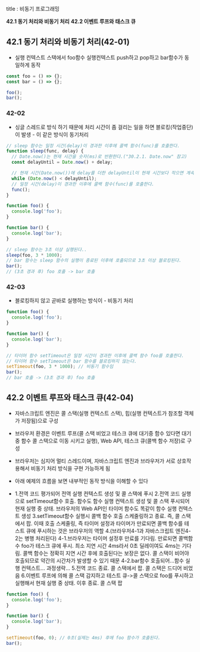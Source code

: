 title : 비동기 프로그래밍



**42.1 동기 처리와 비동기 처리**
**42.2 이벤트 루프와 태스크 큐**





## 42.1 동기 처리와 비동기 처리(42-01)

* 실행 컨텍스트 스택에서 foo함수 실행컨텍스트 push하고 pop하고 bar함수가 동일하게 동작

```javascript
const foo = () => {};
const bar = () => {};

foo();
bar();
```

### 42-02

* 싱글 스레드로 방식 하기 때문에 처리 시간이 좀 걸리는 일을 하면 블로킹(작업중단)이 발생 - 이 같은 방식이 동기처리

```javascript
// sleep 함수는 일정 시간(delay)이 경과한 이후에 콜백 함수(func)를 호출한다.
function sleep(func, delay) {
  // Date.now()는 현재 시간을 숫자(ms)로 반환한다.("30.2.1. Date.now" 참고)
  const delayUntil = Date.now() + delay;

  // 현재 시간(Date.now())에 delay를 더한 delayUntil이 현재 시간보다 작으면 계속 반복한다.
  while (Date.now() < delayUntil);
  // 일정 시간(delay)이 경과한 이후에 콜백 함수(func)를 호출한다.
  func();
}

function foo() {
  console.log('foo');
}

function bar() {
  console.log('bar');
}

// sleep 함수는 3초 이상 실행된다..
sleep(foo, 3 * 1000);
// bar 함수는 sleep 함수의 실행이 종료된 이후에 호출되므로 3초 이상 블로킹된다.
bar();
// (3초 경과 후) foo 호출 -> bar 호출
```

### 42-03

* 블로킹하지 않고 곧바로 실행하는 방식이 - 비동기 처리

```javascript
function foo() {
  console.log('foo');
}

function bar() {
  console.log('bar');
}

// 타이머 함수 setTimeout은 일정 시간이 경과한 이후에 콜백 함수 foo를 호출한다.
// 타이머 함수 setTimeout은 bar 함수를 블로킹하지 않는다.
setTimeout(foo, 3 * 1000); // 비동기 함수임
bar();
// bar 호출 -> (3초 경과 후) foo 호출
```

## 42.2 이벤트 루프와 태스크 큐(42-04)

* 자바스크립트 엔진은 콜 스택(실행 컨텍스트 스택), 힙(실행 컨텍스트가 참조할 객체가 저장됨)으로 구성

* 브라우저 환경은 이벤트 루프(콜 스택 비었고 테스크 큐에 대기중 함수 있다면 대기중 함수 콜 스택으로 이동 시키고 실행), Web API, 테스크 큐(콜백 함수 저장)로 구성

* 브라우저는 심지어 멀티 스레드이며, 자바스크립트 엔진과 브라우저가 서로 상호작용해서 비동기 처리 방식을 구현 가능하게 됨

* 아래 예제의 흐름을 보면 내부적인 동작 방식을 이해할 수 있다

* 1.전역 코드 평가되어 전역 실행 컨텍스트 생성 및 콜 스택에 푸시
  2.전역 코드 실행으로 setTimeout함수 호출. 함수도 함수 실행 컨텍스트 생성 및 콜 스택 푸시되어 현재 실행 중 상태. 브라우저의 Web API인 타이머 함수도 똑같이 함수 실행 컨텍스트 생성
  3.setTimeout함수 실행시 콜백 함수 호출 스케줄링하고 종료. 즉, 콜 스택에서 팝. 이때 호출 스케줄링, 즉 타이머 설정과 타이머가 만료되면 콜백 함수를 테스트 큐에 푸시하는 것은 브라우저의 역할
  4.(브라우저4-1과 자바스크립트 엔진4-2는 병행 처리된다)
  4-1.브라우저는 타이머 설정후 만료를 기다림. 만료되면 콜백함수 foo가 테스크 큐에 푸시. 최소 지연 시간 4ms라서 0초 딜레이여도 4ms는 기다림. 콜백 함수는 정확히 지연 시간 후에 호출된다는 보장은 없다. 콜 스택이 비어야 호출되므로 약간의 시간차가 발생할 수 있기 때문
  4-2.bar함수 호출되어...함수 실행 컨텍스트... 과정생략...
  5.전역 코드 종료. 콜 스택에서 팝. 콜 스택은 드디어 비었음
  6.이벤트 루프에 의해 콜 스택 감지하고 테스트 큐->콜 스택으로 foo를 푸시하고 실행해서 현재 실행 중 상태. 이후 종료. 콜 스택 팝


```javascript
function foo() {
  console.log('foo');
}

function bar() {
  console.log('bar');
}

setTimeout(foo, 0); // 0초(실제는 4ms) 후에 foo 함수가 호출된다.
bar();
```
